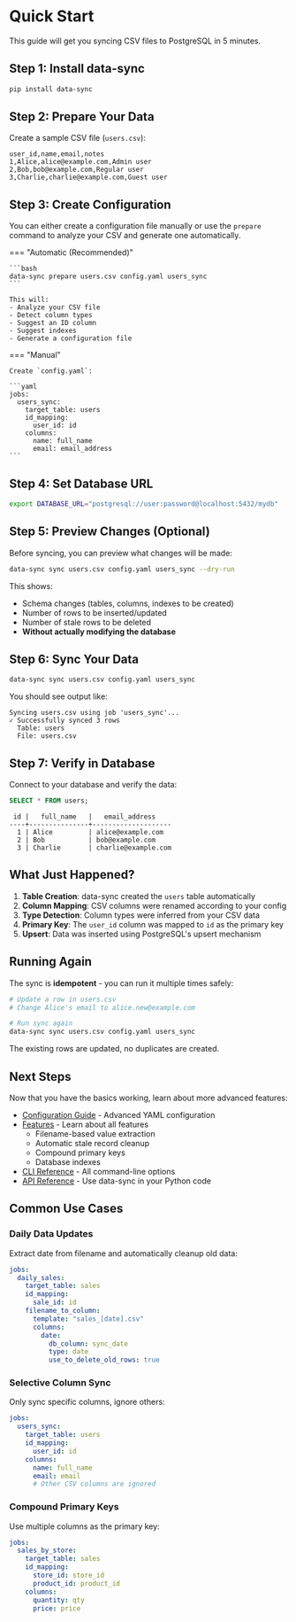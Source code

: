 # Quick Start

This guide will get you syncing CSV files to PostgreSQL in 5 minutes.

## Step 1: Install data-sync

```bash
pip install data-sync
```

## Step 2: Prepare Your Data

Create a sample CSV file (`users.csv`):

```csv
user_id,name,email,notes
1,Alice,alice@example.com,Admin user
2,Bob,bob@example.com,Regular user
3,Charlie,charlie@example.com,Guest user
```

## Step 3: Create Configuration

You can either create a configuration file manually or use the `prepare` command to analyze your CSV and generate one automatically.

=== "Automatic (Recommended)"

    ```bash
    data-sync prepare users.csv config.yaml users_sync
    ```

    This will:
    - Analyze your CSV file
    - Detect column types
    - Suggest an ID column
    - Suggest indexes
    - Generate a configuration file

=== "Manual"

    Create `config.yaml`:

    ```yaml
    jobs:
      users_sync:
        target_table: users
        id_mapping:
          user_id: id
        columns:
          name: full_name
          email: email_address
    ```

## Step 4: Set Database URL

```bash
export DATABASE_URL="postgresql://user:password@localhost:5432/mydb"
```

## Step 5: Preview Changes (Optional)

Before syncing, you can preview what changes will be made:

```bash
data-sync sync users.csv config.yaml users_sync --dry-run
```

This shows:

- Schema changes (tables, columns, indexes to be created)
- Number of rows to be inserted/updated
- Number of stale rows to be deleted
- **Without actually modifying the database**

## Step 6: Sync Your Data

```bash
data-sync sync users.csv config.yaml users_sync
```

You should see output like:

```
Syncing users.csv using job 'users_sync'...
✓ Successfully synced 3 rows
  Table: users
  File: users.csv
```

## Step 7: Verify in Database

Connect to your database and verify the data:

```sql
SELECT * FROM users;
```

```
 id |   full_name   |   email_address
----+---------------+--------------------
  1 | Alice         | alice@example.com
  2 | Bob           | bob@example.com
  3 | Charlie       | charlie@example.com
```

## What Just Happened?

1. **Table Creation**: data-sync created the `users` table automatically
2. **Column Mapping**: CSV columns were renamed according to your config
3. **Type Detection**: Column types were inferred from your CSV data
4. **Primary Key**: The `user_id` column was mapped to `id` as the primary key
5. **Upsert**: Data was inserted using PostgreSQL's upsert mechanism

## Running Again

The sync is **idempotent** - you can run it multiple times safely:

```bash
# Update a row in users.csv
# Change Alice's email to alice.new@example.com

# Run sync again
data-sync sync users.csv config.yaml users_sync
```

The existing rows are updated, no duplicates are created.

## Next Steps

Now that you have the basics working, learn about more advanced features:

- [Configuration Guide](configuration.md) - Advanced YAML configuration
- [Features](features.md) - Learn about all features
  - Filename-based value extraction
  - Automatic stale record cleanup
  - Compound primary keys
  - Database indexes
- [CLI Reference](cli-reference.md) - All command-line options
- [API Reference](api-reference.md) - Use data-sync in your Python code

## Common Use Cases

### Daily Data Updates

Extract date from filename and automatically cleanup old data:

```yaml
jobs:
  daily_sales:
    target_table: sales
    id_mapping:
      sale_id: id
    filename_to_column:
      template: "sales_[date].csv"
      columns:
        date:
          db_column: sync_date
          type: date
          use_to_delete_old_rows: true
```

### Selective Column Sync

Only sync specific columns, ignore others:

```yaml
jobs:
  users_sync:
    target_table: users
    id_mapping:
      user_id: id
    columns:
      name: full_name
      email: email
      # Other CSV columns are ignored
```

### Compound Primary Keys

Use multiple columns as the primary key:

```yaml
jobs:
  sales_by_store:
    target_table: sales
    id_mapping:
      store_id: store_id
      product_id: product_id
    columns:
      quantity: qty
      price: price
```
